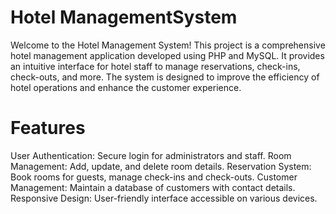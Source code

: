# Hotel ManagementSystem
 
Welcome to the Hotel Management System! This project is a comprehensive hotel management application developed using PHP and MySQL. It provides an intuitive interface for hotel staff to manage reservations, check-ins, check-outs, and more. The system is designed to improve the efficiency of hotel operations and enhance the customer experience.

# Features
User Authentication: Secure login for administrators and staff.
Room Management: Add, update, and delete room details.
Reservation System: Book rooms for guests, manage check-ins and check-outs.
Customer Management: Maintain a database of customers with contact details.
Responsive Design: User-friendly interface accessible on various devices.
